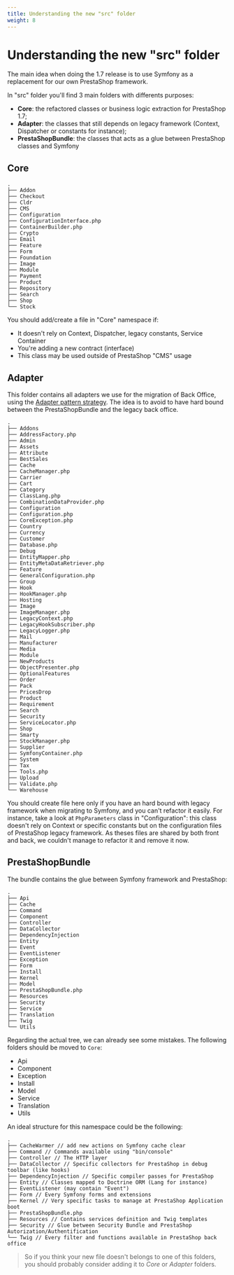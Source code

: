 ```yaml
---
title: Understanding the new "src" folder
weight: 8
---
```


# Understanding the new "src" folder

The main idea when doing the 1.7 release is to use Symfony as a replacement for our own PrestaShop framework.

In "src" folder you'll find 3 main folders with differents purposes:

* **Core**: the refactored classes or business logic extraction for PrestaShop 1.7;
* **Adapter**: the classes that still depends on legacy framework (Context, Dispatcher or constants for instance);
* **PrestaShopBundle**: the classes that acts as a glue between PrestaShop classes and Symfony

## Core

```
.
├── Addon
├── Checkout
├── Cldr
├── CMS
├── Configuration
├── ConfigurationInterface.php
├── ContainerBuilder.php
├── Crypto
├── Email
├── Feature
├── Form
├── Foundation
├── Image
├── Module
├── Payment
├── Product
├── Repository
├── Search
├── Shop
└── Stock
```

You should add/create a file in "Core" namespace if:

* It doesn't rely on Context, Dispatcher, legacy constants, Service Container
* You're adding a new contract (interface)
* This class may be used outside of PrestaShop "CMS" usage

## Adapter

This folder contains all adapters we use for the migration of Back Office, using the [Adapter pattern strategy](https://en.wikipedia.org/wiki/Adapter_pattern). The idea is to avoid to have hard bound between the PrestaShopBundle and the legacy back office.

```
.
├── Addons
├── AddressFactory.php
├── Admin
├── Assets
├── Attribute
├── BestSales
├── Cache
├── CacheManager.php
├── Carrier
├── Cart
├── Category
├── ClassLang.php
├── CombinationDataProvider.php
├── Configuration
├── Configuration.php
├── CoreException.php
├── Country
├── Currency
├── Customer
├── Database.php
├── Debug
├── EntityMapper.php
├── EntityMetaDataRetriever.php
├── Feature
├── GeneralConfiguration.php
├── Group
├── Hook
├── HookManager.php
├── Hosting
├── Image
├── ImageManager.php
├── LegacyContext.php
├── LegacyHookSubscriber.php
├── LegacyLogger.php
├── Mail
├── Manufacturer
├── Media
├── Module
├── NewProducts
├── ObjectPresenter.php
├── OptionalFeatures
├── Order
├── Pack
├── PricesDrop
├── Product
├── Requirement
├── Search
├── Security
├── ServiceLocator.php
├── Shop
├── Smarty
├── StockManager.php
├── Supplier
├── SymfonyContainer.php
├── System
├── Tax
├── Tools.php
├── Upload
├── Validate.php
└── Warehouse
```

You should create file here only if you have an hard bound with legacy framework when migrating to Symfony, and
you can't refactor it easily. For instance, take a look at `PhpParameters` class in "Configuration": this class doesn't rely on
Context or specific constants but on the configuration files of PrestaShop legacy framework. As theses files are shared by both front and back, we couldn't manage to refactor it and remove it now.

## PrestaShopBundle

The bundle contains the glue between Symfony framework and PrestaShop:

```
.
├── Api
├── Cache
├── Command
├── Component
├── Controller
├── DataCollector
├── DependencyInjection
├── Entity
├── Event
├── EventListener
├── Exception
├── Form
├── Install
├── Kernel
├── Model
├── PrestaShopBundle.php
├── Resources
├── Security
├── Service
├── Translation
├── Twig
└── Utils
```

Regarding the actual tree, we can already see some mistakes. The following folders should be moved to `Core`:

* Api
* Component
* Exception
* Install
* Model
* Service
* Translation
* Utils

An ideal structure for this namespace could be the following:

```
.
├── CacheWarmer // add new actions on Symfony cache clear
├── Command // Commands available using "bin/console"
├── Controller // The HTTP layer
├── DataCollector // Specific collectors for PrestaShop in debug toolbar (like hooks)
├── DependencyInjection // Specific compiler passes for PrestaShop
├── Entity // Classes mapped to Doctrine ORM (Lang for instance)
├── EventListener (may contain "Event")
├── Form // Every Symfony forms and extensions
├── Kernel // Very specific tasks to manage at PrestaShop Application boot
├── PrestaShopBundle.php
├── Resources // Contains services definition and Twig templates
├── Security // Glue between Security Bundle and PrestaShop Autorization/Authentification
└── Twig // Every filter and functions available in PrestaShop back office
```

> So if you think your new file doesn't belongs to one of this folders, you should probably consider adding it to *Core* or *Adapter* folders.